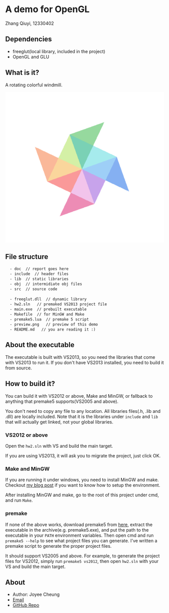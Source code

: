 # A demo for OpenGL

Zhang Qiuyi, 12330402

## Dependencies
* freeglut(local library, included in the project)
* OpenGL and GLU

## What is it?
A rotating colorful windmill.

![](preview.png)

## File structure

```
  - doc  // report goes here
  - include  // header files
  - lib  // static libraries
  - obj  // intermidiate obj files
  - src  // source code

  - freeglut.dll  // dynamic library
  - hw2.sln   // premaked VS2013 project file
  - main.exe  // prebuilt executable
  - Makefile  // for MinGW and Make
  - premake5.lua  // premake 5 script
  - preview.png   // preview of this demo
  - README.md   // you are reading it :)
```

## About the executable

The executable is built with VS2013, so you need the libraries that come with VS2013 to run it. If you don't have VS2013 installed, you need to build it from source.

## How to build it?

You can build it with VS2012 or above, Make and MinGW, or fallback to anything that premake5 supports(VS2005 and above).

You don't need to copy any file to any location. All libraries files(.h, .lib and .dll) are locally included. Note that it is the libraries under `include` and `lib` that will actually get linked, not your global libraries.

### VS2012 or above

Open the `hw2.sln` with VS and build the main target.

If you are using VS2013, it will ask you to migrate the project, just click OK.

### Make and MinGW

If you are running it under windows, you need to install MinGW and make. Checkout [my blog post](http://www.cnblogs.com/joyeecheung/p/4310487.html) if you want to know how to setup the environment.

After installing MinGW and make, go to the root of this project under cmd, and run `Make`. 

### premake

If none of the above works, download premake5 from [here](https://premake.github.io/download.html#v5), extract the executable in the archive(e.g. premake5.exe), and put the path to the executable in your `PATH` environment variables. Then open cmd and run `premake5 --help` to see what project files you can generate. I've written a premake script to generate the proper project files.

It should support VS2005 and above. For example, to generate the project files for VS2012, simply run `premake5 vs2012`, then open `hw2.sln` with your VS and build the main target.

## About

* Author: Joyee Cheung
* [Email](mailto://joyeec9h3@gmail.com)
* [GitHub Repo](https://github.com/joyeecheung/SE-342-Computer-Graphics/tree/master/hw2)
